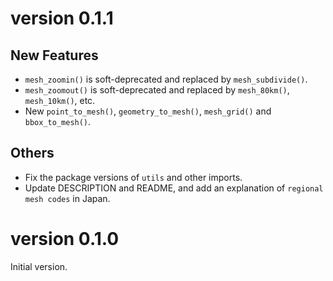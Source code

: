 # version 0.1.1
## New Features
- `mesh_zoomin()` is soft-deprecated and replaced by `mesh_subdivide()`.
- `mesh_zoomout()` is soft-deprecated and replaced by `mesh_80km()`, `mesh_10km()`, etc.
-  New `point_to_mesh()`, `geometry_to_mesh()`, `mesh_grid()` and `bbox_to_mesh()`. 
## Others
- Fix the package versions of `utils` and other imports.
- Update DESCRIPTION and README, and add an explanation of `regional mesh codes` in Japan.

# version 0.1.0
Initial version.

